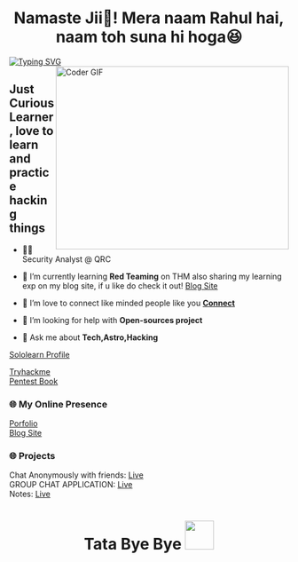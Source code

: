 <h1 align="center">Namaste Jii🙏! Mera naam Rahul hai, naam toh suna hi hoga😆</h1>


[![Typing SVG](https://readme-typing-svg.herokuapp.com?font=Ubuntu&color=%2336BCF7&vCenter=true&height=35&lines=%23+whoami;%E2%9C%93+Web+Developer;%E2%9C%93+Pentester;%E2%9C%93+CTF+Player+;%E2%9C%93++;%E2%9C%93++)](https://git.io/typing-svg)
<img align="right" src="https://github.com/rajaprerak/rajaprerak/blob/master/developer.gif" alt="Coder GIF" width="420" height="330">
<!-- Insert this tag where you want the widget to render -->
<!--<iframe width="200" height="200" src="https://cybermap.kaspersky.com/en/widget/dynamic/dark" frameborder="0">-->


Just Curious Learner, love to learn and practice hacking things
-------------------------------------------------------------------------------------------------------------------------------------------------------------------------------
-  🐱‍👤Security Analyst @ QRC
- 🔭 I’m currently learning **Red Teaming** on THM also sharing my learning exp on my blog site, if u like do check it out! [Blog Site](https://sarsolutionz.blogspot.com/)
- 🤝 I’m love to connect like minded people like you **[Connect](https://www.linkedin.com/in/Rahul-Thakur7/)<br>**

- 🤝 I’m looking for help with **Open-sources project**

- 💬 Ask me about **Tech,Astro,Hacking**

[Sololearn Profile](https://www.sololearn.com/profile/17762612)<br>

[Tryhackme](https://tryhackme.com/p/Thehackr)<br>
[Pentest Book](https://edu.anarcho-copy.org/Against%20Security%20&%20%20Self%20Security/Practical%20Web%20Penetration%20Testing.pdf)<br>

### 🌐  My Online Presence
[Porfolio](https://thehackr.netlify.app/)<br>
[Blog Site](https://sarsolutionz.blogspot.com/)<br>

### 🌐 Projects
Chat Anonymously with friends: [Live](https://network-webapplication.herokuapp.com/)<br>
GROUP CHAT APPLICATION: [Live](https://friends-grp.herokuapp.com/index.html)<br>
Notes: [Live](https://www.notion.so/Ethical-hacking-and-Penetration-testing-4f32229f0c6f4911beae68b1a758ebf6)<br>

<!-- 
<p><img align="left" src="https://github-readme-stats.vercel.app/api/top-langs?username=rahul-thakur7&show_icons=true&locale=en&layout=compact" alt="rahul-thakur7" /></p> -->

<!-- <p>&nbsp;<img align="center" src="https://github-readme-stats.vercel.app/api?username=rahul-thakur7&show_icons=true&locale=en" alt="rahul-thakur7" /></p> -->
<!-- 
<p><img align="center" src="https://github-readme-streak-stats.herokuapp.com/?user=rahul-thakur7&" alt="rahul-thakur7" /></p> -->

<h1 align="center">Tata Bye Bye  <img src="https://media.giphy.com/media/hvRJCLFzcasrR4ia7z/giphy.gif" width="52px"> 
